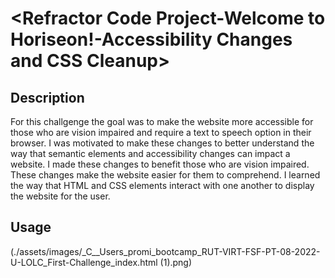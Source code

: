 # <Refractor Code Project-Welcome to Horiseon!-Accessibility Changes and CSS Cleanup>

## Description

For this challgenge the goal was to make the website more accessible for those who are vision impaired and require a text to speech option in their browser.
I was motivated to make these changes to better understand the way that semantic elements and accessibility changes can impact a website.
I made these changes to benefit those who are vision impaired. These changes make the website easier for them to comprehend.
I learned the way that HTML and CSS elements interact with one another to display the website for the user.


## Usage

(./assets/images/_C__Users_promi_bootcamp_RUT-VIRT-FSF-PT-08-2022-U-LOLC_First-Challenge_index.html (1).png)




